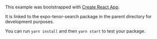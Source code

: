 This example was bootstrapped with [Create React App](https://github.com/facebook/create-react-app).

It is linked to the expo-tenor-search package in the parent directory for development purposes.

You can run `yarn install` and then `yarn start` to test your package.
